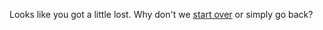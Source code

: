 Looks like you got a little lost. Why don't we [start over](README.md) or simply <span href="" id="back" onclick="goBack()">go back</span>?

<script>
    send404();
    
    function goBack() {
        window.history.back();
    }
</script>
